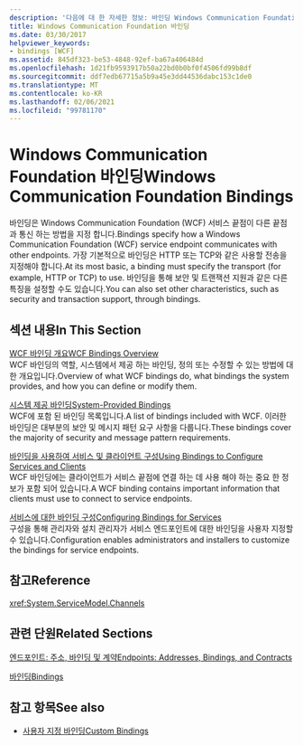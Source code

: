 ```yaml
---
description: '다음에 대 한 자세한 정보: 바인딩 Windows Communication Foundation'
title: Windows Communication Foundation 바인딩
ms.date: 03/30/2017
helpviewer_keywords:
- bindings [WCF]
ms.assetid: 845df323-be53-4848-92ef-ba67a406484d
ms.openlocfilehash: 1d21fb9593917b50a22bd0b0bf0f4506fd99b8df
ms.sourcegitcommit: ddf7edb67715a5b9a45e3dd44536dabc153c1de0
ms.translationtype: MT
ms.contentlocale: ko-KR
ms.lasthandoff: 02/06/2021
ms.locfileid: "99781170"
---
```

# <a name="windows-communication-foundation-bindings"></a><span data-ttu-id="8a6bd-103">Windows Communication Foundation 바인딩</span><span class="sxs-lookup"><span data-stu-id="8a6bd-103">Windows Communication Foundation Bindings</span></span>

<span data-ttu-id="8a6bd-104">바인딩은 Windows Communication Foundation (WCF) 서비스 끝점이 다른 끝점과 통신 하는 방법을 지정 합니다.</span><span class="sxs-lookup"><span data-stu-id="8a6bd-104">Bindings specify how a Windows Communication Foundation (WCF) service endpoint communicates with other endpoints.</span></span> <span data-ttu-id="8a6bd-105">가장 기본적으로 바인딩은 HTTP 또는 TCP와 같은 사용할 전송을 지정해야 합니다.</span><span class="sxs-lookup"><span data-stu-id="8a6bd-105">At its most basic, a binding must specify the transport (for example, HTTP or TCP) to use.</span></span> <span data-ttu-id="8a6bd-106">바인딩을 통해 보안 및 트랜잭션 지원과 같은 다른 특징을 설정할 수도 있습니다.</span><span class="sxs-lookup"><span data-stu-id="8a6bd-106">You can also set other characteristics, such as security and transaction support, through bindings.</span></span>  
  
## <a name="in-this-section"></a><span data-ttu-id="8a6bd-107">섹션 내용</span><span class="sxs-lookup"><span data-stu-id="8a6bd-107">In This Section</span></span>  

 [<span data-ttu-id="8a6bd-108">WCF 바인딩 개요</span><span class="sxs-lookup"><span data-stu-id="8a6bd-108">WCF Bindings Overview</span></span>](bindings-overview.md)  
 <span data-ttu-id="8a6bd-109">WCF 바인딩의 역할, 시스템에서 제공 하는 바인딩, 정의 또는 수정할 수 있는 방법에 대 한 개요입니다.</span><span class="sxs-lookup"><span data-stu-id="8a6bd-109">Overview of what WCF bindings do, what bindings the system provides, and how you can define or modify them.</span></span>  
  
 [<span data-ttu-id="8a6bd-110">시스템 제공 바인딩</span><span class="sxs-lookup"><span data-stu-id="8a6bd-110">System-Provided Bindings</span></span>](system-provided-bindings.md)  
 <span data-ttu-id="8a6bd-111">WCF에 포함 된 바인딩 목록입니다.</span><span class="sxs-lookup"><span data-stu-id="8a6bd-111">A list of bindings included with WCF.</span></span> <span data-ttu-id="8a6bd-112">이러한 바인딩은 대부분의 보안 및 메시지 패턴 요구 사항을 다룹니다.</span><span class="sxs-lookup"><span data-stu-id="8a6bd-112">These bindings cover the majority of security and message pattern requirements.</span></span>  
  
 [<span data-ttu-id="8a6bd-113">바인딩을 사용하여 서비스 및 클라이언트 구성</span><span class="sxs-lookup"><span data-stu-id="8a6bd-113">Using Bindings to Configure Services and Clients</span></span>](using-bindings-to-configure-services-and-clients.md)  
 <span data-ttu-id="8a6bd-114">WCF 바인딩에는 클라이언트가 서비스 끝점에 연결 하는 데 사용 해야 하는 중요 한 정보가 포함 되어 있습니다.</span><span class="sxs-lookup"><span data-stu-id="8a6bd-114">A WCF binding contains important information that clients must use to connect to service endpoints.</span></span>  
  
 [<span data-ttu-id="8a6bd-115">서비스에 대한 바인딩 구성</span><span class="sxs-lookup"><span data-stu-id="8a6bd-115">Configuring Bindings for Services</span></span>](configuring-bindings-for-wcf-services.md)  
 <span data-ttu-id="8a6bd-116">구성을 통해 관리자와 설치 관리자가 서비스 엔드포인트에 대한 바인딩을 사용자 지정할 수 있습니다.</span><span class="sxs-lookup"><span data-stu-id="8a6bd-116">Configuration enables administrators and installers to customize the bindings for service endpoints.</span></span>  
  
## <a name="reference"></a><span data-ttu-id="8a6bd-117">참고</span><span class="sxs-lookup"><span data-stu-id="8a6bd-117">Reference</span></span>  

 <xref:System.ServiceModel.Channels>  
  
## <a name="related-sections"></a><span data-ttu-id="8a6bd-118">관련 단원</span><span class="sxs-lookup"><span data-stu-id="8a6bd-118">Related Sections</span></span>  

 [<span data-ttu-id="8a6bd-119">엔드포인트: 주소, 바인딩 및 계약</span><span class="sxs-lookup"><span data-stu-id="8a6bd-119">Endpoints: Addresses, Bindings, and Contracts</span></span>](./feature-details/endpoints-addresses-bindings-and-contracts.md)  
  
 [<span data-ttu-id="8a6bd-120">바인딩</span><span class="sxs-lookup"><span data-stu-id="8a6bd-120">Bindings</span></span>](./feature-details/bindings.md)  
  
## <a name="see-also"></a><span data-ttu-id="8a6bd-121">참고 항목</span><span class="sxs-lookup"><span data-stu-id="8a6bd-121">See also</span></span>

- [<span data-ttu-id="8a6bd-122">사용자 지정 바인딩</span><span class="sxs-lookup"><span data-stu-id="8a6bd-122">Custom Bindings</span></span>](./extending/custom-bindings.md)
